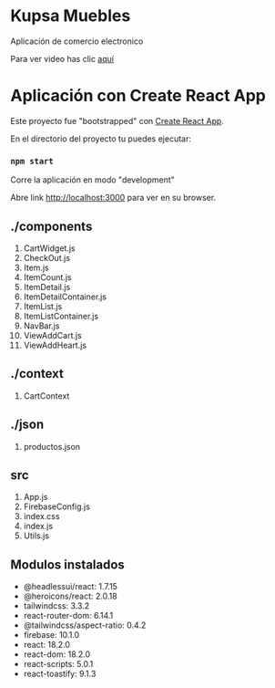# Kupsa Muebles
Aplicación de comercio electronico

Para ver video has clic [aquí](https://github.com/ricardo-salas-letelier/kupsaReact/blob/master/VIDEO%20-%20Kupsa%20Muebles%20%E2%80%94%202023-08-08%2022-39-57.mp4)

# Aplicación con Create React App

Este proyecto fue "bootstrapped" con [Create React App](https://github.com/facebook/create-react-app).

En el directorio del proyecto tu puedes ejecutar:

### `npm start` 

Corre la aplicación en modo "development"

Abre link [http://localhost:3000](http://localhost:3000) para ver en su browser.

## ./components 
1. CartWidget.js
2. CheckOut.js
3. Item.js
4. ItemCount.js
5. ItemDetail.js
6. ItemDetailContainer.js
7. ItemList.js
8. ItemListContainer.js
9. NavBar.js
10. ViewAddCart.js
11. ViewAddHeart.js

## ./context
1. CartContext

## ./json
1. productos.json

## src
1. App.js
2. FirebaseConfig.js
3. index.css
4. index.js
5. Utils.js

## Modulos instalados
* @headlessui/react: 1.7.15
* @heroicons/react: 2.0.18
* tailwindcss: 3.3.2
* react-router-dom: 6.14.1
* @tailwindcss/aspect-ratio: 0.4.2
* firebase: 10.1.0
* react: 18.2.0
* react-dom: 18.2.0
* react-scripts: 5.0.1
* react-toastify: 9.1.3
